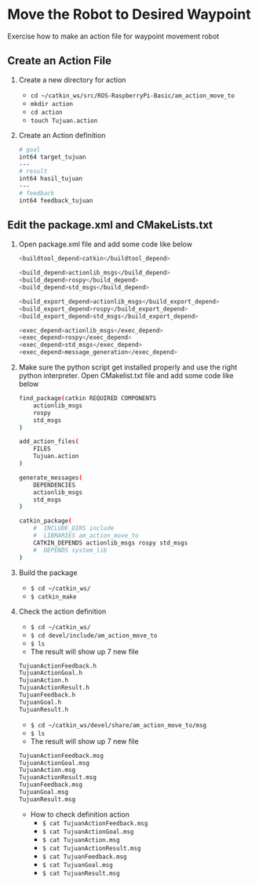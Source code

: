 # Move the Robot to Desired Waypoint

Exercise how to make an action file for waypoint movement robot

## Create an Action File
1. Create a new directory for action
    - `cd ~/catkin_ws/src/ROS-RaspberryPi-Basic/am_action_move_to`
    - `mkdir action`
    - `cd action`
    - `touch Tujuan.action`

2. Create an Action definition
    ```sh
    # goal
    int64 target_tujuan
    ---
    # result
    int64 hasil_tujuan
    ---
    # feedback
    int64 feedback_tujuan
    ```


## Edit the package.xml and CMakeLists.txt
1. Open package.xml file and add some code like below
	```sh
    <buildtool_depend>catkin</buildtool_depend>
  
    <build_depend>actionlib_msgs</build_depend>
    <build_depend>rospy</build_depend>
    <build_depend>std_msgs</build_depend>
    
    <build_export_depend>actionlib_msgs</build_export_depend>
    <build_export_depend>rospy</build_export_depend>
    <build_export_depend>std_msgs</build_export_depend>
    
    <exec_depend>actionlib_msgs</exec_depend>
    <exec_depend>rospy</exec_depend>
    <exec_depend>std_msgs</exec_depend>
    <exec_depend>message_generation</exec_depend>
    ```

2. Make sure the python script get installed properly and use the right python interpreter. Open CMakelist.txt file and add some code like below
	```sh
	find_package(catkin REQUIRED COMPONENTS
        actionlib_msgs
        rospy
        std_msgs
    )

    add_action_files(
        FILES
        Tujuan.action
    )

    generate_messages(
        DEPENDENCIES
        actionlib_msgs
        std_msgs
    )

    catkin_package(
        #  INCLUDE_DIRS include
        #  LIBRARIES am_action_move_to
        CATKIN_DEPENDS actionlib_msgs rospy std_msgs
        #  DEPENDS system_lib
    )
	```

4. Build the package
	- `$ cd ~/catkin_ws/`
	- `$ catkin_make`

5. Check the action definition
	- `$ cd ~/catkin_ws/`
	- `$ cd devel/include/am_action_move_to`
	- `$ ls`
	- The result will show up 7 new file
	```sh
	TujuanActionFeedback.h
	TujuanActionGoal.h
	TujuanAction.h
	TujuanActionResult.h
	TujuanFeedback.h
	TujuanGoal.h
	TujuanResult.h
	```
	
	- `$ cd ~/catkin_ws/devel/share/am_action_move_to/msg`
	- `$ ls`
	- The result will show up 7 new file
	```sh
	TujuanActionFeedback.msg
	TujuanActionGoal.msg
	TujuanAction.msg
	TujuanActionResult.msg
	TujuanFeedback.msg
	TujuanGoal.msg
	TujuanResult.msg
	```
	
	- How to check definition action
		- `$ cat TujuanActionFeedback.msg`
		- `$ cat TujuanActionGoal.msg`
		- `$ cat TujuanAction.msg`
		- `$ cat TujuanActionResult.msg`
		- `$ cat TujuanFeedback.msg`
		- `$ cat TujuanGoal.msg`
		- `$ cat TujuanResult.msg`


